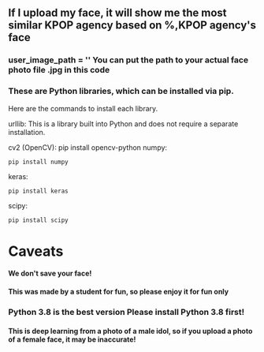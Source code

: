 ## If I upload my face, it will show me the most similar KPOP agency based on %,KPOP agency's face 
### user_image_path = '' You can put the path to your actual face photo file .jpg in this code 

### These are Python libraries, which can be installed via pip.

Here are the commands to install each library.

urllib: This is a library built into Python and does not require a separate installation.


cv2 (OpenCV): pip install opencv-python
numpy: 
 ``` 
pip install numpy
 ``` 
keras: 
 ```
pip install keras
 ``` 
scipy: 
 ``` 
pip install scipy
 ```

# Caveats 
#### We don't save your face!
#### This was made by a student for fun, so please enjoy it for fun only 
### Python 3.8 is the best version Please install Python 3.8 first! 
#### This is deep learning from a photo of a male idol, so if you upload a photo of a female face, it may be inaccurate! 
